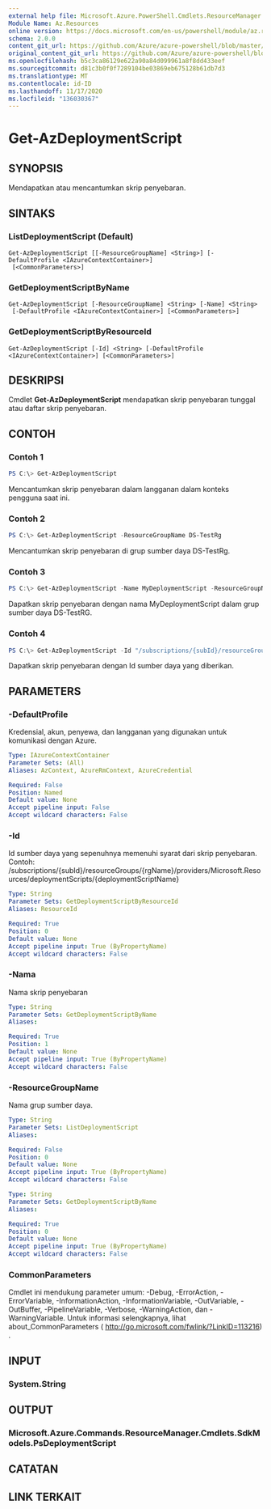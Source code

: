 ```yaml
---
external help file: Microsoft.Azure.PowerShell.Cmdlets.ResourceManager.dll-Help.xml
Module Name: Az.Resources
online version: https://docs.microsoft.com/en-us/powershell/module/az.resources/get-azdeploymentscript
schema: 2.0.0
content_git_url: https://github.com/Azure/azure-powershell/blob/master/src/Resources/Resources/help/Get-AzDeploymentScript.md
original_content_git_url: https://github.com/Azure/azure-powershell/blob/master/src/Resources/Resources/help/Get-AzDeploymentScript.md
ms.openlocfilehash: b5c3ca86129e622a90a84d099961a8f8dd433eef
ms.sourcegitcommit: d81c3b0f0f7289104be03869eb675128b61db7d3
ms.translationtype: MT
ms.contentlocale: id-ID
ms.lasthandoff: 11/17/2020
ms.locfileid: "136030367"
---
```

# Get-AzDeploymentScript

## SYNOPSIS
Mendapatkan atau mencantumkan skrip penyebaran.

## SINTAKS

### ListDeploymentScript (Default)
```
Get-AzDeploymentScript [[-ResourceGroupName] <String>] [-DefaultProfile <IAzureContextContainer>]
 [<CommonParameters>]
```

### GetDeploymentScriptByName
```
Get-AzDeploymentScript [-ResourceGroupName] <String> [-Name] <String>
 [-DefaultProfile <IAzureContextContainer>] [<CommonParameters>]
```

### GetDeploymentScriptByResourceId
```
Get-AzDeploymentScript [-Id] <String> [-DefaultProfile <IAzureContextContainer>] [<CommonParameters>]
```

## DESKRIPSI
Cmdlet **Get-AzDeploymentScript** mendapatkan skrip penyebaran tunggal atau daftar skrip penyebaran.

## CONTOH

### Contoh 1
```powershell
PS C:\> Get-AzDeploymentScript
```

Mencantumkan skrip penyebaran dalam langganan dalam konteks pengguna saat ini.

### Contoh 2
```powershell
PS C:\> Get-AzDeploymentScript -ResourceGroupName DS-TestRg
```

Mencantumkan skrip penyebaran di grup sumber daya DS-TestRg.

### Contoh 3
```powershell
PS C:\> Get-AzDeploymentScript -Name MyDeploymentScript -ResourceGroupName DS-TestRg
```

Dapatkan skrip penyebaran dengan nama MyDeploymentScript dalam grup sumber daya DS-TestRG.

### Contoh 4
```powershell
PS C:\> Get-AzDeploymentScript -Id "/subscriptions/{subId}/resourceGroups/{rgName}/providers/Microsoft.Resources/deploymentScripts/{deploymentScriptName}"
```

Dapatkan skrip penyebaran dengan Id sumber daya yang diberikan. 

## PARAMETERS

### -DefaultProfile
Kredensial, akun, penyewa, dan langganan yang digunakan untuk komunikasi dengan Azure.

```yaml
Type: IAzureContextContainer
Parameter Sets: (All)
Aliases: AzContext, AzureRmContext, AzureCredential

Required: False
Position: Named
Default value: None
Accept pipeline input: False
Accept wildcard characters: False
```

### -Id
Id sumber daya yang sepenuhnya memenuhi syarat dari skrip penyebaran.
Contoh: /subscriptions/{subId}/resourceGroups/{rgName}/providers/Microsoft.Resources/deploymentScripts/{deploymentScriptName}

```yaml
Type: String
Parameter Sets: GetDeploymentScriptByResourceId
Aliases: ResourceId

Required: True
Position: 0
Default value: None
Accept pipeline input: True (ByPropertyName)
Accept wildcard characters: False
```

### -Nama
Nama skrip penyebaran

```yaml
Type: String
Parameter Sets: GetDeploymentScriptByName
Aliases:

Required: True
Position: 1
Default value: None
Accept pipeline input: True (ByPropertyName)
Accept wildcard characters: False
```

### -ResourceGroupName
Nama grup sumber daya.

```yaml
Type: String
Parameter Sets: ListDeploymentScript
Aliases:

Required: False
Position: 0
Default value: None
Accept pipeline input: True (ByPropertyName)
Accept wildcard characters: False
```

```yaml
Type: String
Parameter Sets: GetDeploymentScriptByName
Aliases:

Required: True
Position: 0
Default value: None
Accept pipeline input: True (ByPropertyName)
Accept wildcard characters: False
```

### CommonParameters
Cmdlet ini mendukung parameter umum: -Debug, -ErrorAction, -ErrorVariable, -InformationAction, -InformationVariable, -OutVariable, -OutBuffer, -PipelineVariable, -Verbose, -WarningAction, dan -WarningVariable.
Untuk informasi selengkapnya, lihat about_CommonParameters ( http://go.microsoft.com/fwlink/?LinkID=113216) .

## INPUT

### System.String

## OUTPUT

### Microsoft.Azure.Commands.ResourceManager.Cmdlets.SdkModels.PsDeploymentScript

## CATATAN

## LINK TERKAIT